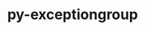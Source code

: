 ---
title: "py-exceptiongroup"
layout: cache
categories: [package, develop]
meta: {"compilers": ["none"], "num_specs": 10, "num_specs_by_stack": {"hep": 10, "root": 10}, "oss": ["ubuntu22.04"], "platforms": ["linux"], "stacks": ["hep", "root"], "targets": ["x86_64_v3"], "versions": ["1.1.1"]}
spec_details: [{"compiler": "none", "hash": "3zykbaaxsji336272air2tsf23lm2aou", "os": "ubuntu22.04", "platform": "linux", "size": "-", "stacks": ["hep", "root"], "target": "x86_64_v3", "variants": ["build_system=python_pip"], "versions": ["1.1.1"]}, {"compiler": "none", "hash": "52psh3fi5gqaoyo6zksdfnssuwqgj2py", "os": "ubuntu22.04", "platform": "linux", "size": "-", "stacks": ["hep", "root"], "target": "x86_64_v3", "variants": ["build_system=python_pip"], "versions": ["1.1.1"]}, {"compiler": "none", "hash": "afk5n5wzugx7ujm2qzx4jzqh4sziv6jb", "os": "ubuntu22.04", "platform": "linux", "size": "-", "stacks": ["hep", "root"], "target": "x86_64_v3", "variants": ["build_system=python_pip"], "versions": ["1.1.1"]}, {"compiler": "none", "hash": "dpcss3fvif3fa4yryirhlc2zubd6hj4h", "os": "ubuntu22.04", "platform": "linux", "size": "-", "stacks": ["hep", "root"], "target": "x86_64_v3", "variants": ["build_system=python_pip"], "versions": ["1.1.1"]}, {"compiler": "none", "hash": "euk2g3cskj5rjwvbrq4tqllyf66vldmz", "os": "ubuntu22.04", "platform": "linux", "size": "-", "stacks": ["hep", "root"], "target": "x86_64_v3", "variants": ["build_system=python_pip"], "versions": ["1.1.1"]}, {"compiler": "none", "hash": "kq4gq4pt7cwneetpcufevlfcsoatr7cr", "os": "ubuntu22.04", "platform": "linux", "size": "-", "stacks": ["hep", "root"], "target": "x86_64_v3", "variants": ["build_system=python_pip"], "versions": ["1.1.1"]}, {"compiler": "none", "hash": "lnt6wilxu3c6v7rihqlut23er2lqp2ox", "os": "ubuntu22.04", "platform": "linux", "size": "-", "stacks": ["hep", "root"], "target": "x86_64_v3", "variants": ["build_system=python_pip"], "versions": ["1.1.1"]}, {"compiler": "none", "hash": "o2uazrxzsl5yps67rfoqbamyhequdgey", "os": "ubuntu22.04", "platform": "linux", "size": "-", "stacks": ["hep", "root"], "target": "x86_64_v3", "variants": ["build_system=python_pip"], "versions": ["1.1.1"]}, {"compiler": "none", "hash": "qyyic36ovaauqrm4v2tfxcyihuzrdvnh", "os": "ubuntu22.04", "platform": "linux", "size": "-", "stacks": ["hep", "root"], "target": "x86_64_v3", "variants": ["build_system=python_pip"], "versions": ["1.1.1"]}, {"compiler": "none", "hash": "wxdrqzx72dcyvtjkr46xua3rqaaxdhwk", "os": "ubuntu22.04", "platform": "linux", "size": "-", "stacks": ["hep", "root"], "target": "x86_64_v3", "variants": ["build_system=python_pip"], "versions": ["1.1.1"]}]
---